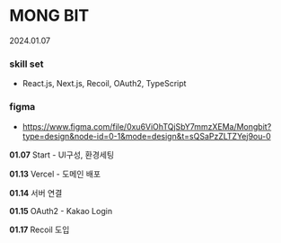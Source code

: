 # MONG BIT

2024.01.07

### skill set
- React.js, Next.js, Recoil, OAuth2, TypeScript
### figma
- https://www.figma.com/file/0xu6ViOhTQjSbY7mmzXEMa/Mongbit?type=design&node-id=0-1&mode=design&t=sQSaPzZLTZYej9ou-0

**01.07**  Start - UI구성, 환경세팅

**01.13**  Vercel - 도메인 배포

**01.14**  서버 연결

**01.15**  OAuth2 - Kakao Login

**01.17**  Recoil 도입
